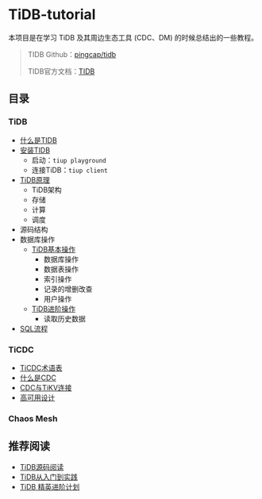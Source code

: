 # TiDB-tutorial
本项目是在学习 TiDB 及其周边生态工具 (CDC、DM) 的时候总结出的一些教程。

> TIDB Github：[pingcap/tidb](https://github.com/pingcap/tidb)
>
> TIDB官方文档：[TIDB](https://docs.pingcap.com/zh/tidb/stable)

## 目录
### TiDB
- [什么是TIDB]()
- [安装TIDB](https://docs.pingcap.com/zh/tidb/stable/quick-start-with-tidb)
  - 启动：`tiup playground`
  - 连接TiDB：`tiup client`
- [TiDB原理]()
  - TiDB架构
  - 存储
  - 计算
  - 调度
- 源码结构
- 数据库操作
  - [TiDB基本操作](./content/TiDB基本操作.md)
    - 数据库操作
    - 数据表操作
    - 索引操作
    - 记录的增删改查
    - 用户操作
  - [TiDB进阶操作](./content/TiDB进阶操作.md)
    - 读取历史数据
- [SQL流程]()

### TiCDC
- [TiCDC术语表](https://github.com/Knowledge-Precipitation-Tribe/TIDB-tutorial/blob/main/content/TiCDC/0.%20TiCDC%E6%9C%AF%E8%AF%AD%E8%A1%A8.md)
- [什么是CDC](https://github.com/Knowledge-Precipitation-Tribe/TIDB-tutorial/blob/main/content/TiCDC/1.%20%E4%BB%80%E4%B9%88%E6%98%AFTiCDC.md)
- [CDC与TiKV连接](https://github.com/Knowledge-Precipitation-Tribe/TIDB-tutorial/blob/main/content/TiCDC/2.%20CDC%E4%B8%8ETiKV%E8%BF%9E%E6%8E%A5.md)
- [高可用设计](https://github.com/Knowledge-Precipitation-Tribe/TIDB-tutorial/blob/main/content/TiCDC/3.%20%E9%AB%98%E5%8F%AF%E7%94%A8%E8%AE%BE%E8%AE%A1.md)
### Chaos Mesh



## 推荐阅读

- [TiDB源码阅读](https://pingcap.com/blog-cn/#TiDB-%E6%BA%90%E7%A0%81%E9%98%85%E8%AF%BB)
- [TiDB从入门到实践](https://www.bilibili.com/video/BV1Xz4y1Q79U?p=3&spm_id_from=pageDriver)
- [TiDB 精英进阶计划](https://www.bilibili.com/video/BV1pp4y1X7UQ?from=search&seid=14358703445510926872)
